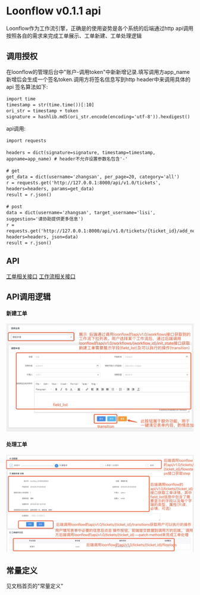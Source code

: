 # Loonflow v0.1.1 api
Loonflow作为工作流引擎，正确是的使用姿势是各个系统的后端通过http api调用按照各自的需求来完成工单展示、工单新建、工单处理逻辑
## 调用授权
在loonflow的管理后台中"账户-调用token"中新新增记录.填写调用方app_name新增后会生成一个签名token.调用方将签名信息写到http header中来调用具体的api
签名算法如下:
```
import time
timestamp = str(time.time())[:10]
ori_str = timestamp + token
signature = hashlib.md5(ori_str.encode(encoding='utf-8')).hexdigest()
```
api调用:
```
import requests

headers = dict(signature=signature, timestamp=timestamp, appname=app_name) # header不允许设置参数名包含'-'

# get
get_data = dict(username='zhangsan', per_page=20, category='all')
r = requests.get('http://127.0.0.1:8000/api/v1.0/tickets', headers=headers, params=get_data)
result = r.json()

# post
data = dict(username='zhangsan', target_username='lisi', suggestion='请协助提供更多信息')
r = requests.get('http://127.0.0.1:8000/api/v1.0/tickets/{ticket_id}/add_node', headers=headers, json=data)
result = r.json()

```

## API
[工单相关接口](./ticket.md)
[工作流相关接口](./workflow.md)

## API调用逻辑
#### 新建工单
![admin_homapage](/docs/images/new_ticket.jpg)

#### 处理工单
![admin_homapage](/docs/images/handle_ticket.jpg)



## 常量定义
见文档首页的"常量定义"